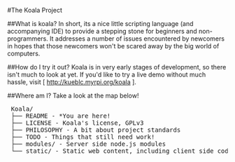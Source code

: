 #The Koala Project

##What is koala?
  In short, its a nice little scripting language (and accompanying IDE) to
provide a stepping stone for beginners and non-programmers. It addresses a
number of issues encountered by newcomers in hopes that those newcomers won't
be scared away by the big world of computers.

##How do I try it out?
  Koala is in very early stages of development, so there isn't much to look at
yet. If you'd like to try a live demo without much hassle, visit
[ http://kueblc.myrpi.org/koala ].

##Where am I?
  Take a look at the map below!

<pre>
 Koala/
 ├── README - *You are here!
 ├── LICENSE - Koala's license, GPLv3
 ├── PHILOSOPHY - A bit about project standards
 ├── TODO - Things that still need work!
 ├── modules/ - Server side node.js modules
 └── static/ - Static web content, including client side code
</pre>
